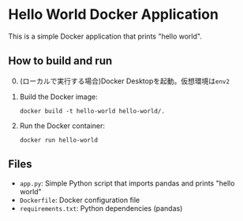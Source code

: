 # Hello World Docker Application

This is a simple Docker application that prints "hello world".

## How to build and run
0. (ローカルで実行する場合)Docker Desktopを起動。仮想環境は`env2`

1. Build the Docker image:
   ```
   docker build -t hello-world hello-world/.
   ```

2. Run the Docker container:
   ```
   docker run hello-world
   ```

## Files

- `app.py`: Simple Python script that imports pandas and prints "hello world"
- `Dockerfile`: Docker configuration file
- `requirements.txt`: Python dependencies (pandas)
